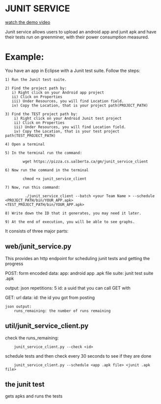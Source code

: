 # JUNIT SERVICE

[watch the demo video](https://archive.org/details/junit_greenminer)

Junit service allows users to upload an android app and junit apk and have their tests run on greenminer, with their power consumption measured.

# Example: 
You have an app in Eclipse with a Junit test suite. Follow the steps:

    1) Run the Junit test suite.

    2) Find the project path by:
       i) Right click on your Android app project
       ii) Click on Properties
       iii) Under Resources, you will find Location field.
       iv) Copy the Location, that is your project path(PROJECT_PATH)
   
    3) Find the TEST project path by:
        i) Right click on your Android Junit test project
        ii) Click on Properties
        iii) Under Resources, you will find Location field.
        iv) Copy the Location, that is your test project path(TEST_PROJECT_PATH)
   
    4) Open a terminal

    5) In the terminal run the command:

            wget https://pizza.cs.ualberta.ca/gm/junit_service_client

    6) Now run the command in the terminal

            chmod +x junit_service_client

    7) Now, run this command:
   
             ./junit_service_client --batch <your Team Name > --schedule <PROJECT_PATH/bin/YOUR_APP.apk>    <TEST_PROJECT_PATH/bin/YOUR_APP.apk> 

    8) Write down the ID that it generates, you may need it later.

    9) At the end of execution, you will be able to see graphs.


It consists of three major parts:

## web/junit_service.py

This provides an http endpoint for scheduling junit tests and getting the progress

POST: form encoded data:
         app: android app .apk file
         suite: junit test suite .apk

output: json
        repetitions: 5
        id: a uuid that you can call GET with

GET:
    url data:
        id: the id you got from posting

    json output:
        runs_remaining: the number of runs remaining

## util/junit_service_client.py

check the runs_remaining:

        junit_service_client.py --check <id>

schedule tests and then check every 30 seconds to see if they are done

        junit_service_client.py --schedule <app .apk file> <junit .apk file>

## the junit test

gets apks and runs the tests

